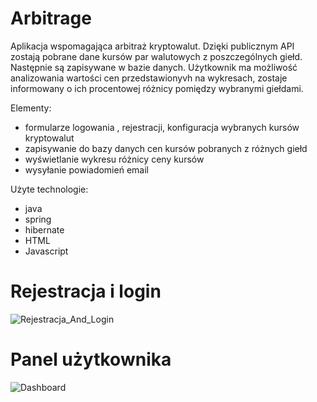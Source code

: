 # Arbitrage


Aplikacja wspomagająca arbitraż kryptowalut. Dzięki publicznym API zostają pobrane dane kursów par walutowych z poszczególnych giełd. Następnie są zapisywane w bazie danych. Użytkownik ma możliwość analizowania wartości cen przedstawionyvh na wykresach, zostaje informowany o ich procentowej różnicy pomiędzy wybranymi giełdami.

Elementy:
- formularze logowania , rejestracji, konfiguracja wybranych kursów kryptowalut
- zapisywanie do bazy danych cen kursów pobranych z różnych giełd
- wyświetlanie wykresu różnicy ceny kursów
- wysyłanie powiadomień email

Użyte technologie:
- java
- spring
- hibernate
- HTML
- Javascript

# Rejestracja i login

![Rejestracja_And_Login](img/register_and_login.gif)

# Panel użytkownika

![Dashboard](img/dashboard.gif)
